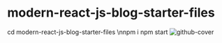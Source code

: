 # modern-react-js-blog-starter-files

cd modern-react-js-blog-starter-files
\nnpm i
npm start
![github-cover](https://github.com/mdalmamunit427/modern-react-js-blog-starter-files/assets/96342744/99119d03-b207-4f72-a0df-7d68011f3c64)
